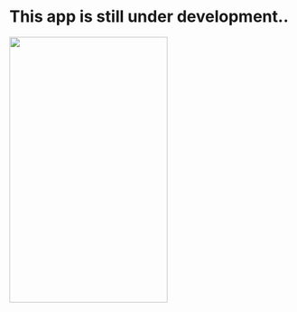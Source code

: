 
# This app is still under development..


  <img src="https://i.ibb.co/KNTjRyh/Annotation-2019-08-29-104611.png" width="280" height="470"  />
  

